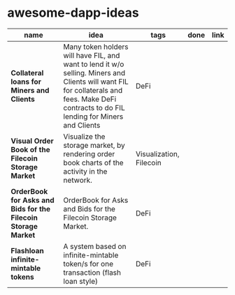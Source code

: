 # awesome-dapp-ideas

|name|idea|tags|done|link|
|---|---|---|---|---|
|**Collateral loans for Miners and Clients**|Many token holders will have FIL, and want to lend it w/o selling. Miners and Clients will want FIL for collaterals and fees. Make DeFi contracts to do FIL lending for Miners and Clients|DeFi|||
|**Visual Order Book of the Filecoin Storage Market**|Visualize the storage market, by rendering order book charts of the activity in the network.|Visualization, Filecoin|||
|**OrderBook for Asks and Bids for the Filecoin Storage Market**|OrderBook for Asks and Bids for the Filecoin Storage Market.|DeFi|||
|**Flashloan infinite-mintable tokens**|A system based on infinite-mintable token/s for one transaction (flash loan style)|DeFi|||
